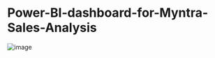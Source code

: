 # Power-BI-dashboard-for-Myntra-Sales-Analysis
![image](https://github.com/user-attachments/assets/74c4038c-9e08-4f04-af59-a125d552f07d)
